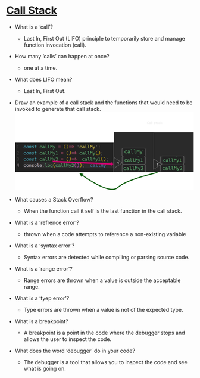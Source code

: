 # [Call Stack](https://www.freecodecamp.org/news/understanding-the-javascript-call-stack-861e41ae61d4/)

- What is a ‘call’?
  - Last In, First Out (LIFO) principle to temporarily store and manage function invocation (call).
- How many ‘calls’ can happen at once?
  - one at a time.
- What does LIFO mean?
  - Last In, First Out.
- Draw an example of a call stack and the functions that would need to be invoked to generate that call stack.
  ![Call Stack](./callStack.png)
- What causes a Stack Overflow?

  - When the function call it self is the last function in the call stack.

- What is a ‘refrence error’?
  - thrown when a code attempts to reference a non-existing variable
- What is a ‘syntax error’?
  - Syntax errors are detected while compiling or parsing source code.
- What is a ‘range error’?
  - Range errors are thrown when a value is outside the acceptable range.
- What is a ‘tyep error’?
  - Type errors are thrown when a value is not of the expected type.
- What is a breakpoint?
  - A breakpoint is a point in the code where the debugger stops and allows the user to inspect the code.
- What does the word ‘debugger’ do in your code?
  - The debugger is a tool that allows you to inspect the code and see what is going on.
